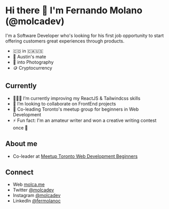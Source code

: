 # Hi there 👋 I'm Fernando Molano (@molcadev)

I'm a Software Developer who's looking for his first job opportunity to start offering customers great experiences through products.

- 🇨🇴 in 🇨🇦🇺🇸
- 🐶 Austin's mate
- 📸 into Photography
- 🪙 Cryptocurrency

## Currently
- 👨🏻‍💻 I’m currently improving my ReactJS & Tailwindcss skills
- 🤝 I’m looking to collaborate on FrontEnd projects
- 🫡 Co-leading Toronto's meetup group for beginners in Web Development
- ⚡ Fun fact: I'm an amateur writer and won a creative writing contest once 🥇

## About me
- Co-leader at [Meetup Toronto Web Development Beginners](https://www.meetup.com/toronto-beginner-web-developer-meetup-group/)

## Connect
- Web [molca.me](https://molca.me)
- Twitter [@molcadev](https://twitter.com/molcadev)
- Instagram [@molcadev](https://www.instagram.com/molcadev/)
- LinkedIn [@fermolanoc](https://www.linkedin.com/in/fermolanoc/)

